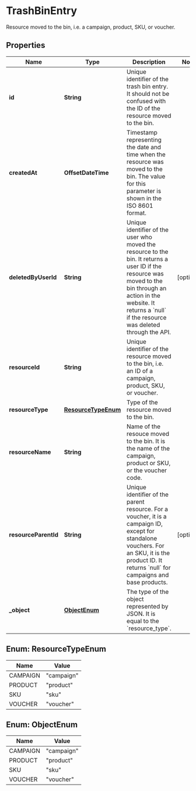 

# TrashBinEntry

Resource moved to the bin, i.e. a campaign, product, SKU, or voucher.

## Properties

| Name | Type | Description | Notes |
|------------ | ------------- | ------------- | -------------|
|**id** | **String** | Unique identifier of the trash bin entry. It should not be confused with the ID of the resource moved to the bin. |  |
|**createdAt** | **OffsetDateTime** | Timestamp representing the date and time when the resource was moved to the bin. The value for this parameter is shown in the ISO 8601 format. |  |
|**deletedByUserId** | **String** | Unique identifier of the user who moved the resource to the bin. It returns a user ID if the resource was moved to the bin through an action in the website. It returns a &#x60;null&#x60; if the resource was deleted through the API. |  [optional] |
|**resourceId** | **String** | Unique identifier of the resource moved to the bin, i.e. an ID of a campaign, product, SKU, or voucher. |  |
|**resourceType** | [**ResourceTypeEnum**](#ResourceTypeEnum) | Type of the resource moved to the bin. |  |
|**resourceName** | **String** | Name of the resouce moved to the bin. It is the name of the campaign, product or SKU, or the voucher code. |  |
|**resourceParentId** | **String** | Unique identifier of the parent resource. For a voucher, it is a campaign ID, except for standalone vouchers. For an SKU, it is the product ID. It returns &#x60;null&#x60; for campaigns and base products. |  [optional] |
|**_object** | [**ObjectEnum**](#ObjectEnum) | The type of the object represented by JSON. It is equal to the &#x60;resource_type&#x60;. |  |



## Enum: ResourceTypeEnum

| Name | Value |
|---- | -----|
| CAMPAIGN | &quot;campaign&quot; |
| PRODUCT | &quot;product&quot; |
| SKU | &quot;sku&quot; |
| VOUCHER | &quot;voucher&quot; |



## Enum: ObjectEnum

| Name | Value |
|---- | -----|
| CAMPAIGN | &quot;campaign&quot; |
| PRODUCT | &quot;product&quot; |
| SKU | &quot;sku&quot; |
| VOUCHER | &quot;voucher&quot; |



